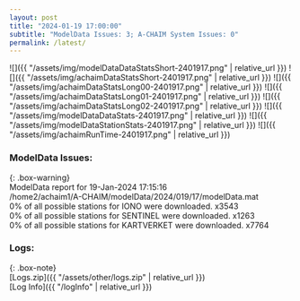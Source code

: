 ```yaml
---
layout: post
title: "2024-01-19 17:00:00"
subtitle: "ModelData Issues: 3; A-CHAIM System Issues: 0"
permalink: /latest/
---
```


![]({{ "/assets/img/modelDataDataStatsShort-2401917.png" | relative_url }})
![]({{ "/assets/img/achaimDataStatsShort-2401917.png" | relative_url }})
![]({{ "/assets/img/achaimDataStatsLong00-2401917.png" | relative_url }})
![]({{ "/assets/img/achaimDataStatsLong01-2401917.png" | relative_url }})
![]({{ "/assets/img/achaimDataStatsLong02-2401917.png" | relative_url }})
![]({{ "/assets/img/modelDataDataStats-2401917.png" | relative_url }})
![]({{ "/assets/img/modelDataStationStats-2401917.png" | relative_url }})
![]({{ "/assets/img/achaimRunTime-2401917.png" | relative_url }})


### ModelData Issues:  
  
{: .box-warning}  
 ModelData report for 19-Jan-2024 17:15:16   
 /home2/achaim1/A-CHAIM/modelData/2024/019/17/modelData.mat   
 0% of all possible stations for IONO were downloaded. x3543   
 0% of all possible stations for SENTINEL were downloaded. x1263   
 0% of all possible stations for KARTVERKET were downloaded. x7764   
  


### Logs:  
  
{: .box-note}  
[Logs.zip]({{ "/assets/other/logs.zip" | relative_url }})  
[Log Info]({{ "/logInfo" | relative_url }})  
